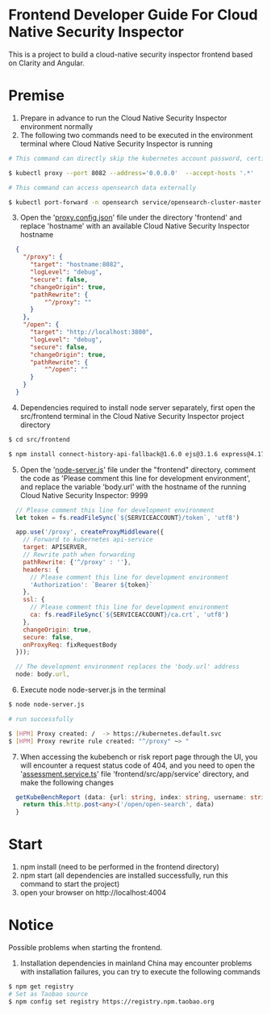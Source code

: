 Frontend Developer Guide For Cloud Native Security Inspector
============
This is a project to build a cloud-native security inspector frontend based on Clarity and Angular.



Premise
============
1. Prepare in advance to run the Cloud Native Security Inspector environment normally
2. The following two commands need to be executed in the environment terminal where Cloud Native Security Inspector is running

```bash
# This command can directly skip the kubernetes account password, certificate verification and access the kubernetes API externally

$ kubectl proxy --port 8082 --address='0.0.0.0'  --accept-hosts '.*'

# This command can access opensearch data externally

$ kubectl port-forward -n opensearch service/opensearch-cluster-master 9999:9200 --address='0.0.0.0'
```

3. Open the '[proxy.config.json](proxy.config.json)' file under the directory 'frontend' and replace 'hostname' with an available Cloud Native Security Inspector hostname
```json
  {
    "/proxy": {
      "target": "hostname:8082",
      "logLevel": "debug", 
      "secure": false,
      "changeOrigin": true,
      "pathRewrite": {
          "^/proxy": ""
      }
    },
    "/open": {
      "target": "http://localhost:3800",
      "logLevel": "debug", 
      "secure": false,
      "changeOrigin": true,
      "pathRewrite": {
          "^/open": ""
      }
    }
  }
```

4. Dependencies required to install node server separately, first open the src/frontend terminal in the Cloud Native Security Inspector project directory
```bash
$ cd src/frontend 

$ npm install connect-history-api-fallback@1.6.0 ejs@3.1.6 express@4.17.2 http-proxy-middleware@2.0.6 https@1.0.0 request@2.88.2 supervisor@0.12.0 @opensearch-project/opensearch@2.1.0 @elastic/elasticsearch@8.5.0
```

5. Open the '[node-server.js](node-server.js)' file under the "frontend" directory, comment the code as 'Please comment this line for development environment', and replace the variable 'body.url' with the hostname of the running Cloud Native Security Inspector: 9999

```js
  // Please comment this line for development environment
  let token = fs.readFileSync(`${SERVICEACCOUNT}/token`, 'utf8')

  app.use('/proxy', createProxyMiddleware({ 
    // Forward to kubernetes api-service
    target: APISERVER,
    // Rewrite path when forwarding
    pathRewrite: {'^/proxy' : ''},
    headers: {
      // Please comment this line for development environment
      'Authorization': `Bearer ${token}`
    },
    ssl: {
      // Please comment this line for development environment
      ca: fs.readFileSync(`${SERVICEACCOUNT}/ca.crt`, 'utf8')
    },
    changeOrigin: true,
    secure: false,
    onProxyReq: fixRequestBody
  }));

  // The development environment replaces the 'body.url' address
  node: body.url,
```

6. Execute node node-server.js in the terminal

```bash
$ node node-server.js

# run successfully

$ [HPM] Proxy created: /  -> https://kubernetes.default.svc
$ [HPM] Proxy rewrite rule created: "^/proxy" ~> "
```

7. When accessing the kubebench or risk report page through the UI, you will encounter a request status code of 404, and you need to open the '[assessment.service.ts](srcpp/service/assessment.service.ts)' file 'frontend/src/app/service' directory, and make the following changes
```ts
  getKubeBenchReport (data: {url: string, index: string, username: string, password: string, query: any, client: string, ca: string}) :Observable<any>{
    return this.http.post<any>('/open/open-search', data)
  }

```


Start
============
1. npm install (need to be performed in the frontend directory)
2. npm start (all dependencies are installed successfully, run this command to start the project)
3. open your browser on http://localhost:4004

Notice
============
Possible problems when starting the frontend.

1. Installation dependencies in mainland China may encounter problems with installation failures, you can try to execute the following commands
```bash
$ npm get registry
# Set as Taobao source
$ npm config set registry https://registry.npm.taobao.org
```
